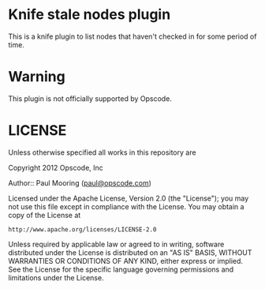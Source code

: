 # Knife stale nodes plugin

This is a knife plugin to list nodes that haven't checked in for some period of time.

# Warning

This plugin is not officially supported by Opscode.

# LICENSE

Unless otherwise specified all works in this repository are

Copyright 2012 Opscode, Inc

Author:: Paul Mooring (paul@opscode.com)

Licensed under the Apache License, Version 2.0 (the "License");
you may not use this file except in compliance with the License.
You may obtain a copy of the License at

    http://www.apache.org/licenses/LICENSE-2.0

Unless required by applicable law or agreed to in writing, software
distributed under the License is distributed on an "AS IS" BASIS,
WITHOUT WARRANTIES OR CONDITIONS OF ANY KIND, either express or implied.
See the License for the specific language governing permissions and
limitations under the License.
